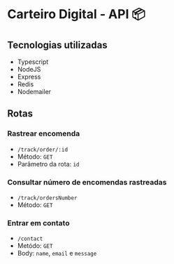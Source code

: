 # Carteiro Digital - API 📦

## Tecnologias utilizadas
- Typescript
- NodeJS
- Express
- Redis
- Nodemailer

## Rotas
### Rastrear encomenda
- `/track/order/:id`
- Método: `GET`
- Parâmetro da rota: `id`

### Consultar número de encomendas rastreadas
- `/track/ordersNumber`
- Método: `GET`

### Entrar em contato
- `/contact`
- Metódo: `GET`
- Body: `name`, `email` e `message` 
